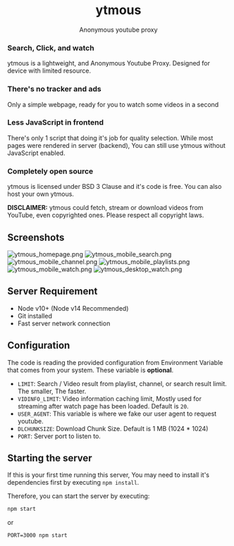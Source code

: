 <div align="center">
  <h1>ytmous</h1>
  <p>Anonymous youtube proxy</p>
</div>

### Search, Click, and watch
ytmous is a lightweight, and Anonymous Youtube Proxy. Designed for device with limited resource.

### There's no tracker and ads
Only a simple webpage, ready for you to watch some videos in a second

### Less JavaScript in frontend
There's only 1 script that doing it's job for quality selection. While most pages were rendered in server (backend), You can still use ytmous without JavaScript enabled.

### Completely open source
ytmous is licensed under BSD 3 Clause and it's code is free. You can also host your own ytmous.

**DISCLAIMER:** ytmous could fetch, stream or download videos from YouTube, even copyrighted ones. Please respect all copyright laws.

## Screenshots
![ytmous_homepage.png](https://raw.githubusercontent.com/Yonle/ytmous/nightly/screenshots/ytmous_homepage.png)
![ytmous_mobile_search.png](https://raw.githubusercontent.com/Yonle/ytmous/nightly/screenshots/ytmous_mobile_search.png)
![ytmous_mobile_channel.png](https://raw.githubusercontent.com/Yonle/ytmous/nightly/screenshots/ytmous_mobile_channel.png)
![ytmous_mobile_playlists.png](https://raw.githubusercontent.com/Yonle/ytmous/nightly/screenshots/ytmous_mobile_playlists.png)
![ytmous_mobile_watch.png](https://raw.githubusercontent.com/Yonle/ytmous/nightly/screenshots/ytmous_mobile_watch.png)
![ytmous_desktop_watch.png](https://raw.githubusercontent.com/Yonle/ytmous/nightly/screenshots/ytmous_desktop_watch.png)

## Server Requirement
- Node v10+ (Node v14 Recommended)
- Git installed
- Fast server network connection

## Configuration
The code is reading the provided configuration from Environment Variable that comes from your system. These variable is **optional**.

- `LIMIT`: Search / Video result from playlist, channel, or search result limit. The smaller, The faster.
- `VIDINFO_LIMIT`: Video information caching limit, Mostly used for streaming after watch page has been loaded. Default is `20`.
- `USER_AGENT`: This variable is where we fake our user agent to request youtube.
- `DLCHUNKSIZE`: Download Chunk Size. Default is 1 MB (1024 * 1024)
- `PORT`: Server port to listen to.

## Starting the server
If this is your first time running this server, You may need to install it's dependencies first by executing `npm install`. 

Therefore, you can start the server by executing:
```sh
npm start
```
or
```
PORT=3000 npm start
```


